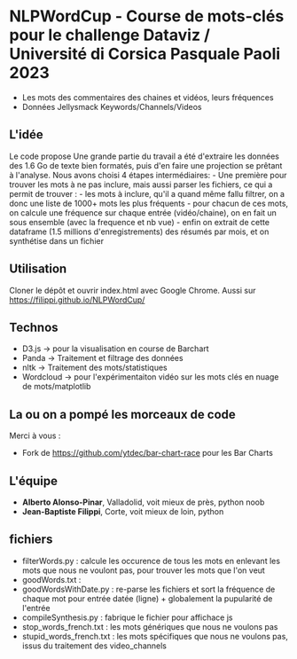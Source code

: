 # NLPWordCup - Course de mots-clés pour le challenge Dataviz / Université di Corsica Pasquale Paoli 2023

- Les mots des commentaires des chaines et vidéos, leurs fréquences
- Données Jellysmack Keywords/Channels/Videos 

## L'idée
Le code propose
Une grande partie du travail a été d'extraire les données des 1.6 Go de texte bien formatés, puis d'en faire une projection se prêtant à l'analyse.
Nous avons choisi 4 étapes intermédiaires:
    - Une première pour trouver les mots à ne pas inclure, mais aussi parser les fichiers,  ce qui a permit de trouver :
    - les mots à inclure, qu'il a quand même fallu filtrer, on a donc une liste de 1000+ mots les plus fréquents
    - pour chacun de ces mots, on calcule une fréquence sur chaque entrée (vidéo/chaine), on en fait un sous ensemble (avec la frequence et nb vue)
    - enfin on extrait de cette dataframe (1.5 millions d'enregistrements) des résumés par mois, et on synthétise dans un fichier 

## Utilisation
Cloner le dépôt et ouvrir index.html avec Google Chrome. Aussi sur https://filippi.github.io/NLPWordCup/

## Technos
- D3.js -> pour la visualisation en course de Barchart
- Panda -> Traitement et filtrage des données
- nltk -> Traitement des mots/statistiques
- Wordcloud -> pour l'expérimentaiton vidéo sur les mots clés en nuage de mots/matplotlib


## La ou on a pompé les morceaux de code
Merci à vous :
- Fork de https://github.com/ytdec/bar-chart-race pour les Bar Charts

## L'équipe
- **Alberto Alonso-Pinar**, Valladolid, voit mieux de près, python noob
- **Jean-Baptiste Filippi**, Corte, voit mieux de loin, python

## fichiers
- filterWords.py : calcule les occurence de tous les mots en enlevant les mots que nous ne voulont pas, pour trouver les mots que l'on veut
- goodWords.txt :
- goodWordsWithDate.py : re-parse les fichiers et sort la fréquence de chaque mot pour entrée datée (ligne) + globalement la pupularité de l'entrée 
- compileSynthesis.py : fabrique le fichier pour affichace js
- stop_words_french.txt : les mots génériques que nous ne voulons pas
- stupid_words_french.txt : les mots spécifiques que nous ne voulons pas, issus du traitement des video_channels